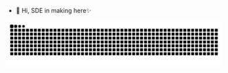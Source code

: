 - 👋 Hi, SDE in making here✨
<p align="center">
  <img src="https://raw.githubusercontent.com/thyAnupam/thyAnupam/output/github-contribution-grid-snake.svg" alt="snake"></center>
</p>
<!---
thyAnupam/thyAnupam is a ✨ special ✨ repository because its `README.md` (this file) appears on your GitHub profile.
You can click the Preview link to take a look at your changes.
--->
